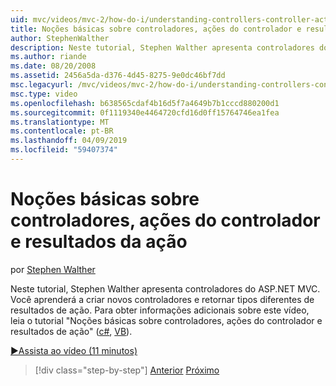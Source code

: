 ```yaml
---
uid: mvc/videos/mvc-2/how-do-i/understanding-controllers-controller-actions-and-action-results
title: Noções básicas sobre controladores, ações do controlador e resultados de ação | Microsoft Docs
author: StephenWalther
description: Neste tutorial, Stephen Walther apresenta controladores do ASP.NET MVC. Você aprenderá a criar novos controladores e retornar tipos diferentes de res de ação...
ms.author: riande
ms.date: 08/20/2008
ms.assetid: 2456a5da-d376-4d45-8275-9e0dc46bf7dd
msc.legacyurl: /mvc/videos/mvc-2/how-do-i/understanding-controllers-controller-actions-and-action-results
msc.type: video
ms.openlocfilehash: b638565cdaf4b16d5f7a4649b7b1cccd880200d1
ms.sourcegitcommit: 0f1119340e4464720cfd16d0ff15764746ea1fea
ms.translationtype: MT
ms.contentlocale: pt-BR
ms.lasthandoff: 04/09/2019
ms.locfileid: "59407374"
---
```

# <a name="understanding-controllers-controller-actions-and-action-results"></a>Noções básicas sobre controladores, ações do controlador e resultados da ação

por [Stephen Walther](https://github.com/StephenWalther)

Neste tutorial, Stephen Walther apresenta controladores do ASP.NET MVC. Você aprenderá a criar novos controladores e retornar tipos diferentes de resultados de ação. Para obter informações adicionais sobre este vídeo, leia o tutorial "Noções básicas sobre controladores, ações do controlador e resultados de ação" ([c#](../../../overview/older-versions-1/controllers-and-routing/aspnet-mvc-controllers-overview-cs.md), [VB](../../../overview/older-versions-1/controllers-and-routing/asp-net-mvc-controller-overview-vb.md)).

[&#9654;Assista ao vídeo (11 minutos)](https://channel9.msdn.com/Blogs/ASP-NET-Site-Videos/understanding-controllers-controller-actions-and-action-results)

> [!div class="step-by-step"]
> [Anterior](aspnet-mvc-controller-overview.md)
> [Próximo](understanding-views-view-data-and-html-helpers.md)
